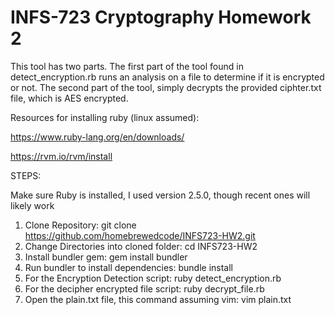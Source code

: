 # INFS-723 Cryptography Homework 2
This tool has two parts.  The first part of the tool found in detect_encryption.rb runs
an analysis on a file to determine if it is encrypted or not.  The second part of the tool, 
simply decrypts the provided ciphter.txt file, which is AES encrypted. 

Resources for installing ruby (linux assumed):

https://www.ruby-lang.org/en/downloads/

https://rvm.io/rvm/install



STEPS:

Make sure Ruby is installed, I used version 2.5.0, though recent ones will likely work

1.  Clone Repository: git clone https://github.com/homebrewedcode/INFS723-HW2.git
2.  Change Directories into cloned folder: cd INFS723-HW2
3.  Install bundler gem: gem install bundler
4.  Run bundler to install dependencies: bundle install
5.  For the Encryption Detection script: ruby detect_encryption.rb
6.  For the decipher encrypted file script: ruby decrypt_file.rb
7.  Open the plain.txt file, this command assuming vim: vim plain.txt